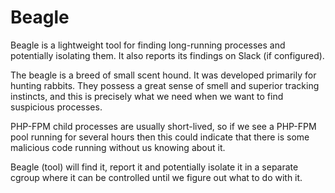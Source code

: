 # Beagle
Beagle is a lightweight tool for finding long-running processes and potentially isolating
them. It also reports its findings on Slack (if configured).

The beagle is a breed of small scent hound. It was developed primarily for hunting rabbits.
They possess a great sense of smell and superior tracking instincts, and this is precisely
what we need when we want to find suspicious processes.

PHP-FPM child processes are usually short-lived, so if we see a PHP-FPM pool running
for several hours then this could indicate that there is some malicious code running
without us knowing about it.

Beagle (tool) will find it, report it and potentially isolate it in a separate cgroup
where it can be controlled until we figure out what to do with it.
